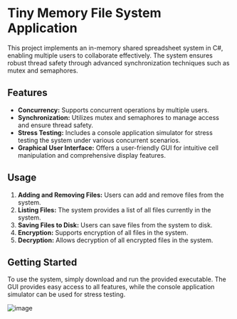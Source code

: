 # Tiny Memory File System Application
This project implements an in-memory shared spreadsheet system in C#, enabling multiple users to collaborate effectively.
The system ensures robust thread safety through advanced synchronization techniques such as mutex and semaphores.

## Features

- **Concurrency:** Supports concurrent operations by multiple users.
- **Synchronization:** Utilizes mutex and semaphores to manage access and ensure thread safety.
- **Stress Testing:** Includes a console application simulator for stress testing the system under various concurrent scenarios.
- **Graphical User Interface:** Offers a user-friendly GUI for intuitive cell manipulation and comprehensive display features.

## Usage

1. **Adding and Removing Files:** Users can add and remove files from the system.
2. **Listing Files:** The system provides a list of all files currently in the system.
3. **Saving Files to Disk:** Users can save files from the system to disk.
4. **Encryption:** Supports encryption of all files in the system.
5. **Decryption:** Allows decryption of all encrypted files in the system.

## Getting Started

To use the system, simply download and run the provided executable. The GUI provides easy access to all features, while the console application simulator can be used for stress testing.

![image](https://github.com/krotonet/Shareable-Spreadsheet/assets/85673795/845c3aa5-28e8-4940-9ba5-c512036e41af)
